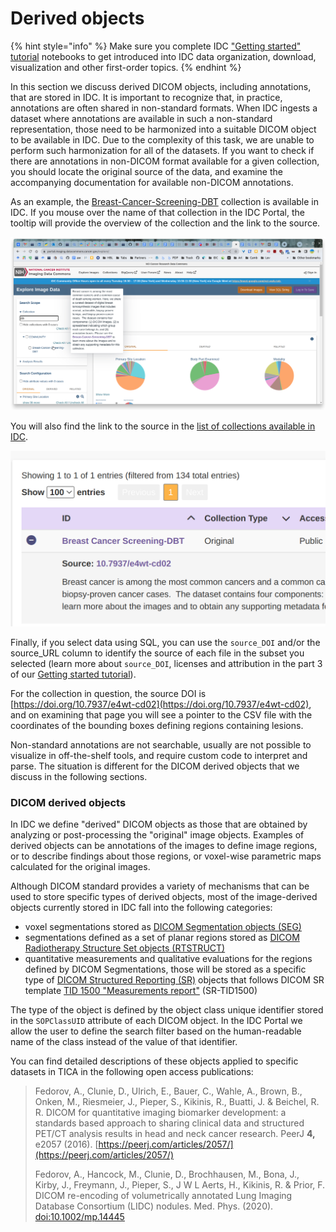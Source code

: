 # Derived objects

{% hint style="info" %}
Make sure you complete IDC ["Getting started" tutorial](https://github.com/ImagingDataCommons/IDC-Tutorials/tree/master/notebooks/getting\_started) notebooks to get introduced into IDC data organization, download, visualization and other first-order topics.
{% endhint %}

In this section we discuss derived DICOM objects, including annotations, that are stored in IDC. It is important to recognize that, in practice, annotations are often shared in non-standard formats. When IDC ingests a dataset where annotations are available in such a non-standard representation, those need to be harmonized into a suitable DICOM object to be available in IDC. Due to the complexity of this task, we are unable to perform such harmonization for all of the datasets. If you want to check if there are annotations in non-DICOM format available for a given collection, you should locate the original source of the data, and examine the accompanying documentation for available non-DICOM annotations.

As an example, the [Breast-Cancer-Screening-DBT](https://portal.imaging.datacommons.cancer.gov/explore/filters/?collection\_id=Community\&collection\_id=breast\_cancer\_screening\_dbt) collection is available in IDC. If you mouse over the name of that collection in the IDC Portal, the tooltip will provide the overview of the collection and the link to the source.

![](<../../.gitbook/assets/image (2) (2).png>)

You will also find the link to the source in the [list of collections available in IDC](https://portal.imaging.datacommons.cancer.gov/collections/).

![](<../../.gitbook/assets/image (2).png>)

Finally, if you select data using SQL, you can use the `source_DOI` and/or the source\_URL column to identify the source of each file in the subset you selected (learn more about `source_DOI`, licenses and attribution in the part 3 of our [Getting started tutorial](https://github.com/ImagingDataCommons/IDC-Tutorials/tree/master/notebooks/getting\_started)).

For the collection in question, the source DOI is [https://doi.org/10.7937/e4wt-cd02](https://doi.org/10.7937/e4wt-cd02), and on examining that page you will see a pointer to the CSV file with the coordinates of the bounding boxes defining regions containing lesions.

Non-standard annotations are not searchable, usually are not possible to visualize in off-the-shelf tools, and require custom code to interpret and parse. The situation is different for the DICOM derived objects that we discuss in the following sections.

### DICOM derived objects

In IDC we define "derived" DICOM objects as those that are obtained by analyzing or post-processing the "original" image objects. Examples of derived objects can be annotations of the images to define image regions, or to describe findings about those regions, or voxel-wise parametric maps calculated for the original images.

Although DICOM standard provides a variety of mechanisms that can be used to store specific types of derived objects, most of the image-derived objects currently stored in IDC fall into the following categories:

* voxel segmentations stored as [DICOM Segmentation objects (SEG)](dicom-segmentations.md)
* segmentations defined as a set of planar regions stored as [DICOM Radiotherapy Structure Set objects (RTSTRUCT)](./#radiotherapy-structure-sets)
* quantitative measurements and qualitative evaluations for the regions defined by DICOM Segmentations, those will be stored as a specific type of [DICOM Structured Reporting (SR)](dicom-structured-reports.md) objects that follows DICOM SR template [TID 1500 "Measurements report"](http://dicom.nema.org/medical/dicom/current/output/chtml/part16/chapter\_A.html#sect\_TID\_1500) (SR-TID1500)

The type of the object is defined by the object class unique identifier stored in the `SOPClassUID` attribute of each DICOM object. In the IDC Portal we allow the user to define the search filter based on the human-readable name of the class instead of the value of that identifier.

You can find detailed descriptions of these objects applied to specific datasets in TICA in the following open access publications:

> Fedorov, A., Clunie, D., Ulrich, E., Bauer, C., Wahle, A., Brown, B., Onken, M., Riesmeier, J., Pieper, S., Kikinis, R., Buatti, J. & Beichel, R. R. DICOM for quantitative imaging biomarker development: a standards based approach to sharing clinical data and structured PET/CT analysis results in head and neck cancer research. PeerJ **4,** e2057 (2016). [https://peerj.com/articles/2057/](https://peerj.com/articles/2057/)
>
> Fedorov, A., Hancock, M., Clunie, D., Brochhausen, M., Bona, J., Kirby, J., Freymann, J., Pieper, S., J W L Aerts, H., Kikinis, R. & Prior, F. DICOM re-encoding of volumetrically annotated Lung Imaging Database Consortium (LIDC) nodules. Med. Phys. (2020). [doi:10.1002/mp.14445](https://pubmed.ncbi.nlm.nih.gov/32772385/)



